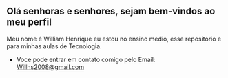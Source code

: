 ## Olá senhoras e senhores, sejam bem-vindos ao meu perfil  

Meu nome é William Henrique eu estou no ensino medio, esse
repositorio e para minhas aulas de Tecnologia.

- Voce pode entrar em contato comigo pelo Email: Willhs2008@gmail.com
